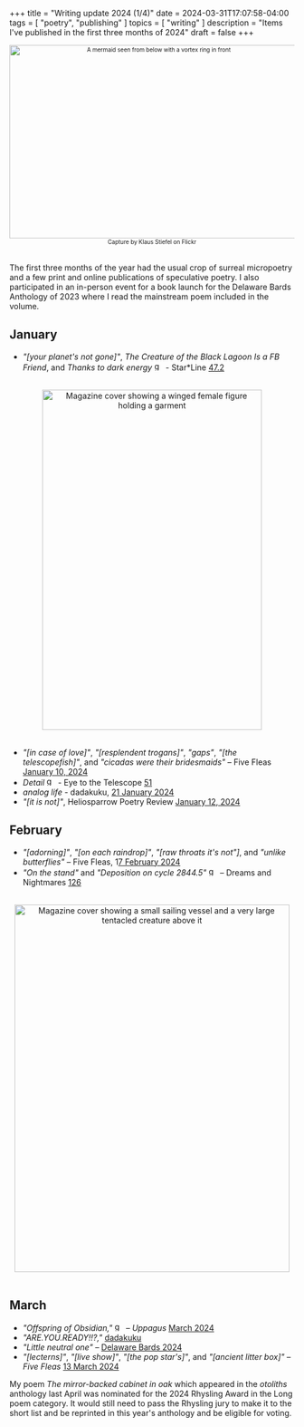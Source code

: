 +++
title = "Writing update 2024 (1/4)"
date = 2024-03-31T17:07:58-04:00
tags = [
    "poetry",
    "publishing"
]
topics = [
    "writing"
]
description = "Items I've published in the first three months of 2024"
draft = false
+++
<div align="center" style="font-size:x-small"><img src="https://milkfish08.s3.amazonaws.com/photo/blog/abovethefold/17074517078_78eef441b8_k.jpg" alt="A mermaid seen from below with a vortex ring in front" width="512" height="341" title="Mermaid" /><br />Capture by Klaus Stiefel on Flickr</div><br clear="all" />

The first three months of the year had the usual crop of surreal micropoetry and a few print and online publications of speculative poetry.
I also participated in an in-person event for a book launch for the Delaware Bards Anthology of 2023 where I read the mainstream poem included in the volume.

## January

* *"[your planet's not gone]"*, *The Creature of the Black Lagoon Is a FB Friend*, and *Thanks to dark energy*  <img src="https://milkfish08.s3.amazonaws.com/photo/blog/award_star_gold_1.png" width=16 height=16 title="gold star" /> - Star*Line [47.2](https://sfpoetry.com/sl/issues/starline47.2.html)
<br clear="all" />
<div align="center"><img src="https://milkfish08.s3.amazonaws.com/photo/blog/57f743993efd77c8.jpg" title="Star*Line 47.1 cover" alt="Magazine cover showing a winged female figure holding a garment" width=388 height=600 /></div><br clear="all" />

* *"[in case of love]"*, *"[resplendent trogans]"*, *"gaps"*, *"[the telescopefish]"*, and *"cicadas were their bridesmaids"* – Five Fleas [January 10, 2024](https://fivefleas.blogspot.com/2024/01/evening-of-january-10-2024.html)
* *Detail*  <img src="https://milkfish08.s3.amazonaws.com/photo/blog/award_star_gold_1.png" width=16 height=16 title="gold star" /> - Eye to the Telescope [51](https://eyetothetelescope.com/archives/051issue.html)
* *analog life* - dadakuku, [21 January 2024](https://dadakuku.com/2024/01/20/analog-life/)
* *"[it is not]"*, Heliosparrow Poetry Review [January 12, 2024](https://heliosparrow.com/2024/01/12-22/)

## February

* *"[adorning]"*, *"[on each raindrop]"*, *"[raw throats it's not"]*, and *"unlike butterflies"* – Five Fleas, 1[7 February 2024](https://fivefleas.blogspot.com/2024/02/evening-of-february-17-2024.html)
* *"On the stand"* and *"Deposition on cycle 2844.5"* <img src="https://milkfish08.s3.amazonaws.com/photo/blog/award_star_gold_1.png" width=16 height=16 title="gold star" /> – Dreams and Nightmares [126](https://dreamsandnightmaresmagazine.blogspot.com/2024/01/010624b.html)
<br clear="all" />
<div align="center"><img src="https://milkfish08.s3.amazonaws.com/photo/blog/abovethefold/amIWbacHjIQC8w1G66ahV48s24Hf16BBzivlcjFN.jpg" title="Dreams and Nightmares 126 cover" alt="Magazine cover showing a small sailing vessel and a very large tentacled creature above it" width=486 height=648 /></div><br clear="all" />

## March 

* *"Offspring of Obsidian,"* <img src="https://milkfish08.s3.amazonaws.com/photo/blog/award_star_gold_1.png" width=16 height=16 title="gold star" /> –  *Uppagus* [March 2024](https://uppagus.com/poems/magahiz-offspring/) 
* *"ARE.YOU.READY!!?,"* [dadakuku](https://dadakuku.com/2024/03/04/are-you-ready/)
* *"Little neutral one"* – [Delaware Bards 2024](https://www.localgemspoetrypress.com/delaware-bards-poetry-review-preorders.html)
 * *"[lecterns]"*, *"[live show]"*, *"[the pop star's]"*, and *"[ancient litter box]"* – *Five Fleas* [13 March 2024](https://fivefleas.blogspot.com/2024/03/morning-of-march-13-2024.html)

 My poem *The mirror-backed cabinet in oak* which appeared in the *otoliths* anthology last April was nominated for the 2024 Rhysling Award in the Long poem category.
 It would still need to pass the Rhysling jury to make it to the short list and be reprinted in this year's anthology and be eligible for voting.